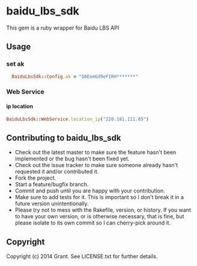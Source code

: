 # baidu_lbs_sdk

This gem is a ruby wrapper for Baidu LBS API

## Usage

### set ak

```ruby
  BaiduLbsSdk::Config.ak = "G6EomGd9eFIRH*******"
```

### Web Service

#### ip location

```ruby
BaiduLbsSdk::WebService.location_ip("220.181.111.85")
```

## Contributing to baidu_lbs_sdk
 
* Check out the latest master to make sure the feature hasn't been implemented or the bug hasn't been fixed yet.
* Check out the issue tracker to make sure someone already hasn't requested it and/or contributed it.
* Fork the project.
* Start a feature/bugfix branch.
* Commit and push until you are happy with your contribution.
* Make sure to add tests for it. This is important so I don't break it in a future version unintentionally.
* Please try not to mess with the Rakefile, version, or history. If you want to have your own version, or is otherwise necessary, that is fine, but please isolate to its own commit so I can cherry-pick around it.

## Copyright

Copyright (c) 2014 Grant. See LICENSE.txt for
further details.

